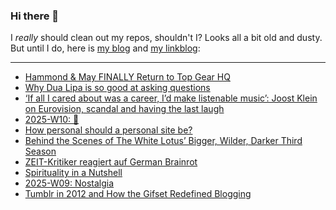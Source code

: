 ### Hi there 👋

I _really_ should clean out my repos, shouldn't I? Looks all a bit old and dusty. But until I do, here is [my blog](https://lostfocus.de/) and [my linkblog](https://dominikschwind.com/links):

--- 

<!-- POST-LIST:START -->
- [Hammond &amp; May FINALLY Return to Top Gear HQ](https://www.youtube.com/watch?v=ut8EBdHTqrE)
- [Why Dua Lipa is so good at asking questions](https://www.youtube.com/watch?v=QN1rULxGHCA)
- [‘If all I cared about was a career, I’d make listenable music’: Joost Klein on Eurovision, scandal and having the last laugh](https://www.theguardian.com/music/2025/mar/11/joost-klein-eurovision-scandal-europapa)
- [2025-W10: 🐒](https://lostfocus.de/2025/03/09/2025-w10-%f0%9f%90%92/)
- [How personal should a personal site be?](https://manuelmoreale.com/how-personal-should-a-personal-site-be)
- [Behind the Scenes of The White Lotus’ Bigger, Wilder, Darker Third Season](https://time.com/7208849/the-white-lotus-season-3-mike-white-cast-interview/)
- [ZEIT-Kritiker reagiert auf German Brainrot](https://www.youtube.com/watch?v=-mJENuEN_rs)
- [Spirituality in a Nutshell](https://lostfocus.de/2025/03/04/spirituality-in-a-nutshell/)
- [2025-W09: Nostalgia](https://lostfocus.de/2025/03/02/2025-w09-nostalgia/)
- [Tumblr in 2012 and How the Gifset Redefined Blogging](https://cybercultural.com/p/tumblr-2012/)
<!-- POST-LIST:END -->

<!--
**lostfocus/lostfocus** is a ✨ _special_ ✨ repository because its `README.md` (this file) appears on your GitHub profile.

Here are some ideas to get you started:

- 🔭 I’m currently working on ...
- 🌱 I’m currently learning ...
- 👯 I’m looking to collaborate on ...
- 🤔 I’m looking for help with ...
- 💬 Ask me about ...
- 📫 How to reach me: ...
- 😄 Pronouns: ...
- ⚡ Fun fact: ...
-->
